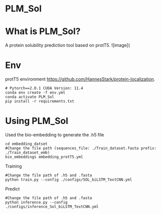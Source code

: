 # PLM_Sol

What is PLM_Sol?
=============
A protein solubility prediction tool based on protT5.
![image](

Env
=============
protT5 environment https://github.com/HannesStark/protein-localization.
```
# Pytorch==2.0.1 CUDA Version: 11.4 
conda env create -f env.yml
conda activate PLM_Sol
pip install -r requirements.txt
```
Using PLM_Sol
=============

Used the bio-embedding to generate the .h5 file
```
cd embedding_datset
#Change the file path (sequences_file: ./Train_dataset.fasta prefix: ./Train_dataset_emb)
bio_embeddings embedding_protT5.yml
```
Training
```
#Change the file path of .h5 and .fasta
python train.py --config ./configs/SOL_biLSTM_TextCNN.yml
```
Predict
```
#Change the file path of .h5 and .fasta
python inference.py --config ./configs/inference_Sol_biLSTM_TextCNN.yml

```

